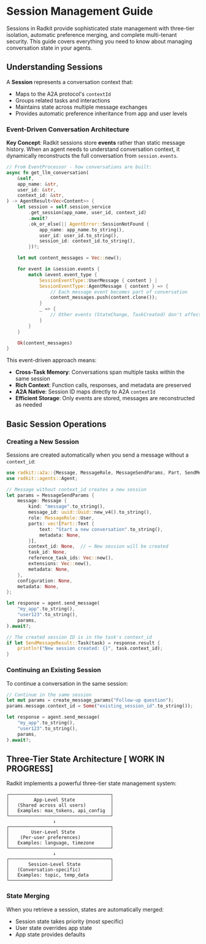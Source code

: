 # Session Management Guide

Sessions in Radkit provide sophisticated state management with three-tier isolation, automatic preference merging, and complete multi-tenant security. This guide covers everything you need to know about managing conversation state in your agents.

## Understanding Sessions

A **Session** represents a conversation context that:
- Maps to the A2A protocol's `contextId`
- Groups related tasks and interactions
- Maintains state across multiple message exchanges
- Provides automatic preference inheritance from app and user levels

### Event-Driven Conversation Architecture

**Key Concept**: Radkit sessions store **events** rather than static message history. When an agent needs to understand conversation context, it dynamically reconstructs the full conversation from `session.events`.

```rust
// From EventProcessor - how conversations are built:
async fn get_llm_conversation(
    &self,
    app_name: &str,
    user_id: &str,
    context_id: &str,
) -> AgentResult<Vec<Content>> {
    let session = self.session_service
        .get_session(app_name, user_id, context_id)
        .await?
        .ok_or_else(|| AgentError::SessionNotFound { 
            app_name: app_name.to_string(),
            user_id: user_id.to_string(),
            session_id: context_id.to_string(),
        })?;

    let mut content_messages = Vec::new();

    for event in &session.events {
        match &event.event_type {
            SessionEventType::UserMessage { content } |
            SessionEventType::AgentMessage { content } => {
                // Each message event becomes part of conversation
                content_messages.push(content.clone());
            }
            _ => {
                // Other events (StateChange, TaskCreated) don't affect conversation flow
            }
        }
    }

    Ok(content_messages)
}
```

This event-driven approach means:
- **Cross-Task Memory**: Conversations span multiple tasks within the same session
- **Rich Context**: Function calls, responses, and metadata are preserved
- **A2A Native**: Session ID maps directly to A2A `contextId` 
- **Efficient Storage**: Only events are stored, messages are reconstructed as needed

## Basic Session Operations

### Creating a New Session

Sessions are created automatically when you send a message without a `context_id`:

```rust
use radkit::a2a::{Message, MessageRole, MessageSendParams, Part, SendMessageResult};
use radkit::agents::Agent;

// Message without context_id creates a new session
let params = MessageSendParams {
    message: Message {
        kind: "message".to_string(),
        message_id: uuid::Uuid::new_v4().to_string(),
        role: MessageRole::User,
        parts: vec![Part::Text {
            text: "Start a new conversation".to_string(),
            metadata: None,
        }],
        context_id: None,  // ← New session will be created
        task_id: None,
        reference_task_ids: Vec::new(),
        extensions: Vec::new(),
        metadata: None,
    },
    configuration: None,
    metadata: None,
};

let response = agent.send_message(
    "my_app".to_string(),
    "user123".to_string(),
    params,
).await?;

// The created session ID is in the task's context_id
if let SendMessageResult::Task(task) = response.result {
    println!("New session created: {}", task.context_id);
}
```

### Continuing an Existing Session

To continue a conversation in the same session:

```rust
// Continue in the same session
let mut params = create_message_params("Follow-up question");
params.message.context_id = Some("existing_session_id".to_string());

let response = agent.send_message(
    "my_app".to_string(),
    "user123".to_string(),
    params,
).await?;
```

## Three-Tier State Architecture [ WORK IN PROGRESS]

Radkit implements a powerful three-tier state management system:

```
┌─────────────────────────────────────┐
│         App-Level State             │
│   (Shared across all users)         │
│   Examples: max_tokens, api_config  │
└─────────────────────────────────────┘
                 ↓
┌─────────────────────────────────────┐
│        User-Level State             │
│    (Per-user preferences)           │
│   Examples: language, timezone      │
└─────────────────────────────────────┘
                 ↓
┌─────────────────────────────────────┐
│       Session-Level State           │
│   (Conversation-specific)           │
│   Examples: topic, temp_data        │
└─────────────────────────────────────┘
```

### State Merging

When you retrieve a session, states are automatically merged:
- Session state takes priority (most specific)
- User state overrides app state
- App state provides defaults
